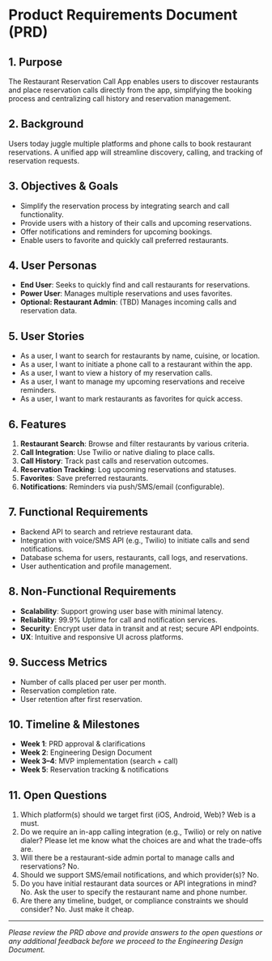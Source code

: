 # Product Requirements Document (PRD)

## 1. Purpose

The Restaurant Reservation Call App enables users to discover restaurants and place reservation calls directly from the app, simplifying the booking process and centralizing call history and reservation management.

## 2. Background

Users today juggle multiple platforms and phone calls to book restaurant reservations. A unified app will streamline discovery, calling, and tracking of reservation requests.

## 3. Objectives & Goals

- Simplify the reservation process by integrating search and call functionality.
- Provide users with a history of their calls and upcoming reservations.
- Offer notifications and reminders for upcoming bookings.
- Enable users to favorite and quickly call preferred restaurants.

## 4. User Personas

- **End User**: Seeks to quickly find and call restaurants for reservations.
- **Power User**: Manages multiple reservations and uses favorites.
- **Optional: Restaurant Admin**: (TBD) Manages incoming calls and reservation data.

## 5. User Stories

- As a user, I want to search for restaurants by name, cuisine, or location.
- As a user, I want to initiate a phone call to a restaurant within the app.
- As a user, I want to view a history of my reservation calls.
- As a user, I want to manage my upcoming reservations and receive reminders.
- As a user, I want to mark restaurants as favorites for quick access.

## 6. Features

1. **Restaurant Search**: Browse and filter restaurants by various criteria.
2. **Call Integration**: Use Twilio or native dialing to place calls.
3. **Call History**: Track past calls and reservation outcomes.
4. **Reservation Tracking**: Log upcoming reservations and statuses.
5. **Favorites**: Save preferred restaurants.
6. **Notifications**: Reminders via push/SMS/email (configurable).

## 7. Functional Requirements

- Backend API to search and retrieve restaurant data.
- Integration with voice/SMS API (e.g., Twilio) to initiate calls and send notifications.
- Database schema for users, restaurants, call logs, and reservations.
- User authentication and profile management.

## 8. Non-Functional Requirements

- **Scalability**: Support growing user base with minimal latency.
- **Reliability**: 99.9% Uptime for call and notification services.
- **Security**: Encrypt user data in transit and at rest; secure API endpoints.
- **UX**: Intuitive and responsive UI across platforms.

## 9. Success Metrics

- Number of calls placed per user per month.
- Reservation completion rate.
- User retention after first reservation.

## 10. Timeline & Milestones

- **Week 1**: PRD approval & clarifications
- **Week 2**: Engineering Design Document
- **Week 3–4**: MVP implementation (search + call)
- **Week 5**: Reservation tracking & notifications

## 11. Open Questions

1. Which platform(s) should we target first (iOS, Android, Web)? Web is a must.
2. Do we require an in-app calling integration (e.g., Twilio) or rely on native dialer? Please let me know what the choices are and what the trade-offs are.
3. Will there be a restaurant-side admin portal to manage calls and reservations? No.
4. Should we support SMS/email notifications, and which provider(s)? No.
5. Do you have initial restaurant data sources or API integrations in mind? No. Ask the user to specify the restaurant name and phone number.
6. Are there any timeline, budget, or compliance constraints we should consider? No. Just make it cheap.

---

*Please review the PRD above and provide answers to the open questions or any additional feedback before we proceed to the Engineering Design Document.*
